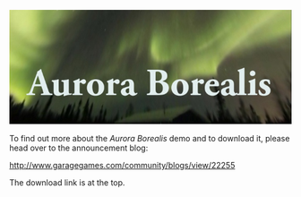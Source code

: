 ![Header](images/AuroraBorealisDemo/Header.jpg)

To find out more about the *Aurora Borealis* demo and to download it, please head over to the announcement blog:

http://www.garagegames.com/community/blogs/view/22255

The download link is at the top.
